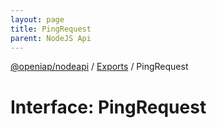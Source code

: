 ```yaml
---
layout: page
title: PingRequest
parent: NodeJS Api
---
```

[@openiap/nodeapi](../README) / [Exports](../modules) / PingRequest

# Interface: PingRequest

